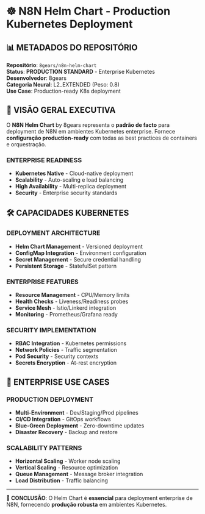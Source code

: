 # ☸️ N8N Helm Chart - Production Kubernetes Deployment

## 📊 METADADOS DO REPOSITÓRIO

**Repositório**: `8gears/n8n-helm-chart`  
**Status**: **PRODUCTION STANDARD** - Enterprise Kubernetes  
**Desenvolvedor**: 8gears  
**Categoria Neural**: L2_EXTENDED (Peso: 0.8)  
**Use Case**: Production-ready K8s deployment  

## 🚀 VISÃO GERAL EXECUTIVA

O **N8N Helm Chart** by 8gears representa o **padrão de facto** para deployment de N8N em ambientes Kubernetes enterprise. Fornece **configuração production-ready** com todas as best practices de containers e orquestração.

### **ENTERPRISE READINESS**
- **Kubernetes Native** - Cloud-native deployment
- **Scalability** - Auto-scaling e load balancing
- **High Availability** - Multi-replica deployment
- **Security** - Enterprise security standards

## 🛠️ CAPACIDADES KUBERNETES

### **DEPLOYMENT ARCHITECTURE**
- **Helm Chart Management** - Versioned deployment
- **ConfigMap Integration** - Environment configuration
- **Secret Management** - Secure credential handling
- **Persistent Storage** - StatefulSet pattern

### **ENTERPRISE FEATURES**
- **Resource Management** - CPU/Memory limits
- **Health Checks** - Liveness/Readiness probes
- **Service Mesh** - Istio/Linkerd integration
- **Monitoring** - Prometheus/Grafana ready

### **SECURITY IMPLEMENTATION**
- **RBAC Integration** - Kubernetes permissions
- **Network Policies** - Traffic segmentation
- **Pod Security** - Security contexts
- **Secrets Encryption** - At-rest encryption

## 🎯 ENTERPRISE USE CASES

### **PRODUCTION DEPLOYMENT**
- **Multi-Environment** - Dev/Staging/Prod pipelines
- **CI/CD Integration** - GitOps workflows
- **Blue-Green Deployment** - Zero-downtime updates
- **Disaster Recovery** - Backup and restore

### **SCALABILITY PATTERNS**
- **Horizontal Scaling** - Worker node scaling
- **Vertical Scaling** - Resource optimization
- **Queue Management** - Message broker integration
- **Load Distribution** - Traffic balancing

---

**🎯 CONCLUSÃO**: O Helm Chart é **essencial** para deployment enterprise de N8N, fornecendo **produção robusta** em ambientes Kubernetes.